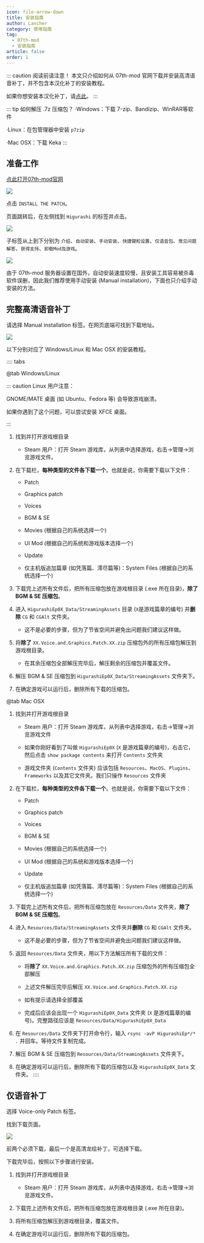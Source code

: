 ```yaml
---
icon: file-arrow-down
title: 安装指南
author: Lancher
category: 使用指南
tag:
  - 07th-mod
  - 安装指南
article: false
order: 1
---
```


::: caution 阅读前请注意！
本文只介绍如何从 07th-mod 官网下载并安装高清语音补丁，并不包含本汉化补丁的安装教程。

如果你想安装本汉化补丁，请[点此](../../patch/list.md)。
:::

::: tip 如何解压 .7z 压缩包？
·Windows：下载 7-zip、Bandizip、WinRAR等软件

·Linux：在包管理器中安装 `p7zip`

·Mac OSX：下载 Keka
:::
## 准备工作
[点此打开07th-mod官网](https://07th-mod.com)

![](https://cdn.iycx.top/higurashi/guide/1.jpg)  

点击 `INSTALL THE PATCH`。

页面跳转后，在左侧找到 `Higurashi` 的标签并点击。

![](https://cdn.iycx.top/higurashi/guide/2.jpg)  

子标签从上到下分别为 `介绍`、`自动安装`、`手动安装`、`快捷键和设置`、`仅语音包`、`常见问题解答`、`获得支持`、`卸载Mod及游戏`。

![](https://cdn.iycx.top/higurashi/guide/3.jpg)  

由于 07th-mod 服务器设置在国外，自动安装速度较慢，且安装工具容易被杀毒软件误删，因此我们推荐使用手动安装 (Manual installation)，下面也只介绍手动安装的方法。

## 完整高清语音补丁

请选择 Manual installation 标签。在网页底端可找到下载地址。

![](https://cdn.iycx.top/higurashi/guide/4.jpg)  


以下分别对应了 Windows/Linux 和 Mac OSX 的安装教程。

:::: tabs

@tab Windows/Linux

::: caution Linux 用户注意：

GNOME/MATE 桌面 (如 Ubuntu、Fedora 等) 会导致游戏崩溃。

如果你遇到了这个问题，可以尝试安装 XFCE 桌面。

:::


1. 找到并打开游戏根目录

    - Steam 用户：打开 Steam 游戏库，从列表中选择游戏，右击->管理->浏览游戏文件。

2. 在下载栏，**每种类型的文件各下载一个**。也就是说，你需要下载以下文件：
    - Patch

    - Graphics patch

    - Voices

    - BGM & SE

    - Movies (根据自己的系统选择一个)

    - UI Mod (根据自己的系统和游戏版本选择一个)

    - Update

    - 仅主机版追加篇章 (如凭落篇、澪尽篇等)：System Files (根据自己的系统选择一个)

3. 下载完上述所有文件后，把所有压缩包放在游戏根目录 (.exe 所在目录)，**除了 BGM & SE 压缩包**。

4. 进入 `HigurashiEp0X_Data/StreamingAssets` 目录 (`X`是游戏篇章的编号) 并**删除** `CG` 和 `CGAlt` 文件夹。

    - 这不是必要的步骤，但为了节省空间并避免出问题我们建议这样做。

5. 将**除了** `XX.Voice.and.Graphics.Patch.XX.zip` 压缩包外的所有压缩包解压到游戏根目录。

    - 在其余压缩包全部解压完毕后，解压剩余的压缩包并覆盖文件。

6. 解压 BGM & SE 压缩包到 `HigurashiEp0X_Data/StreamingAssets` 文件夹下。

7. 在确定游戏可以运行后，删除所有下载的压缩包。

@tab Mac OSX

1. 找到并打开游戏根目录

    - Steam 用户：打开 Steam 游戏库，从列表中选择游戏，右击->管理->浏览游戏文件

    - 如果你刚好看到了叫做 `HigurashiEp0X` (`X` 是游戏篇章的编号)，右击它，然后点击 `show package contents` 来打开 `Contents` 文件夹

    - 游戏文件夹 (`Contents` 文件夹) 应该包括 `Resources`、`MacOS`、`Plugins`、`Frameworks` 以及其它文件夹。我们只操作 `Resources` 文件夹

2. 在下载栏，**每种类型的文件各下载一个**。也就是说，你需要下载以下文件：
    - Patch

    - Graphics patch

    - Voices

    - BGM & SE

    - Movies (根据自己的系统选择一个)

    - UI Mod (根据自己的系统和游戏版本选择一个)

    - Update

    - 仅主机版追加篇章 (如凭落篇、澪尽篇等)：System Files (根据自己的系统选择一个)

3. 下载完上述所有文件后，把所有压缩包放在 `Resources/Data` 文件夹，**除了 BGM & SE 压缩包**。

4. 进入 `Resources/Data/StreamingAssets` 文件夹并**删除** `CG` 和 `CGAlt` 文件夹。

    - 这不是必要的步骤，但为了节省空间并避免出问题我们建议这样做。

5. 返回 `Resources/Data` 文件夹，用以下方法解压所有下载的文件：
    - 将**除了** `XX.Voice.and.Graphics.Patch.XX.zip` 压缩包外的所有压缩包全部解压

    - 上述文件解压完毕后解压 `XX.Voice.and.Graphics.Patch.XX.zip`

    - 如有提示请选择全部覆盖

    - 完成后应该会出现一个 `HigurashiEp0X_Data` 文件夹 (`X` 是游戏篇章的编号)。完整路径应该是 `Resources/Data/HigurashiEp0X_Data`

6. 在 `Resources/Data` 文件夹下打开命令行，输入 `rsync -avP HigurashiEp*/* .` 并回车。等待文件复制完成。

6. 解压 BGM & SE 压缩包到 `Resources/Data/StreamingAssets` 文件夹下。

7. 在确定游戏可以运行后，删除所有下载的压缩包以及 `HigurashiEp0X_Data` 文件夹。
::::

## 仅语音补丁

选择 Voice-only Patch 标签。

找到下载页面。

![](https://cdn.iycx.top/higurashi/guide/5.jpg)  

前两个必须下载，最后一个是高清龙绘补丁，可选择下载。

下载完毕后，按照以下步骤进行安装。

1. 找到并打开游戏根目录

    - Steam 用户：打开 Steam 游戏库，从列表中选择游戏，右击->管理->浏览游戏文件。

2. 下载完上述所有文件后，把所有压缩包放在游戏根目录 (.exe 所在目录)。

3. 将所有压缩包解压到游戏根目录，覆盖文件。

4. 在确定游戏可以运行后，删除所有下载的压缩包。











